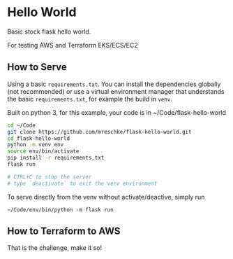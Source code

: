 # Hello World

Basic stock flask hello world.

For testing AWS and Terraform EKS/ECS/EC2


## How to Serve

Using a basic `requirements.txt`.  You can install the dependencies globally (not recommended) or use a virtual environment manager that understands the basic `requirements.txt`, for example the build in `venv`.

Built on python 3, for this example, your code is in ~/Code/flask-hello-world

```bash
cd ~/Code
git clone https://github.com/mreschke/flask-hello-world.git
cd flask-hello-world
python -m venv env
source env/bin/activate
pip install -r requirements.txt
flask run

# CTRL+C to stop the server
# type `deactivate` to exit the venv environment
```

To serve directly from the venv without activate/deactive, simply run
```
~/Code/env/bin/python -m flask run
```


## How to Terraform to AWS

That is the challenge, make it so!
